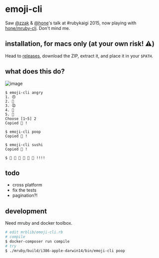 # emoji-cli

Saw [@zzak](https://github.com/zzak) & [@hone](https://github.com/hone)'s talk at #rubykaigi 2015, now playing with [hone/mruby-cli](https://github.com/hone/mruby-cli). Don't mind me.

## installation, for macs only (at your own risk! :warning:)

Head to [releases](https://github.com/muan/emoji-cli/releases), download the ZIP, extract it, and place it in your `$PATH`.

## what does this do?

![image](https://cloud.githubusercontent.com/assets/1153134/11780944/439ed114-a2a9-11e5-80e3-0c05d960e78e.png)

```
$ emoji-cli angry
1. 😠
2. 👿
3. 😡
4. 👊
5. 💢
Choose [1~5] 2
Copied 👿 !

$ emoji-cli poop
Copied 💩 !

$ emoji-cli sushi
Copied 🍣 !

$ 🍣 🍣 🍣 🍣 🍣 🍣 !!!!
```

## todo

- cross platform
- fix the tests
- pagination?!

## development

Need mruby and docker toolbox.

```bash
# edit mrblib/emoji-cli.rb
# compile
$ docker-composer run compile
# try
$ ./mruby/build/i386-apple-darwin14/bin/emoji-cli poop
```
